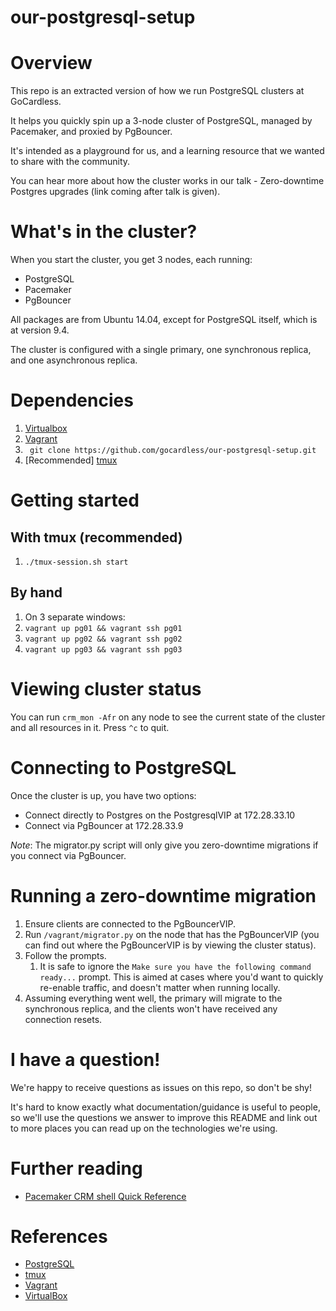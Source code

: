 our-postgresql-setup
====================

# Overview

This repo is an extracted version of how we run PostgreSQL clusters at GoCardless.

It helps you quickly spin up a 3-node cluster of PostgreSQL, managed by Pacemaker, and proxied by PgBouncer.

It's intended as a playground for us, and a learning resource that we wanted to share with the community.

You can hear more about how the cluster works in our talk - Zero-downtime Postgres upgrades (link coming after talk is given).

# What's in the cluster?

When you start the cluster, you get 3 nodes, each running:

  - PostgreSQL
  - Pacemaker
  - PgBouncer

All packages are from Ubuntu 14.04, except for PostgreSQL itself, which is at version 9.4.

The cluster is configured with a single primary, one synchronous replica, and one asynchronous replica.

# Dependencies
1. [Virtualbox](https://www.virtualbox.org/wiki/Downloads)
2. [Vagrant](http://www.vagrantup.com/downloads.html)
3. ` git clone https://github.com/gocardless/our-postgresql-setup.git`
4. [Recommended] [tmux](https://tmux.github.io)

# Getting started

## With tmux (recommended)
1.  `./tmux-session.sh start`

## By hand
1.  On 3 separate windows:
2.  `vagrant up pg01 && vagrant ssh pg01`
3.  `vagrant up pg02 && vagrant ssh pg02`
4.  `vagrant up pg03 && vagrant ssh pg03`

# Viewing cluster status

You can run `crm_mon -Afr` on any node to see the current state of the cluster and all resources in it. Press `^c` to quit.

# Connecting to PostgreSQL

Once the cluster is up, you have two options:

  - Connect directly to Postgres on the PostgresqlVIP at 172.28.33.10
  - Connect via PgBouncer at 172.28.33.9

*Note*: The migrator.py script will only give you zero-downtime migrations if you connect via PgBouncer.

# Running a zero-downtime migration

1. Ensure clients are connected to the PgBouncerVIP.
2. Run `/vagrant/migrator.py` on the node that has the PgBouncerVIP (you can find out where the PgBouncerVIP is by viewing the cluster status).
3. Follow the prompts.
    1. It is safe to ignore the `Make sure you have the following command ready...` prompt. This is aimed at cases where you'd want to quickly re-enable traffic, and doesn't matter when running locally.
4. Assuming everything went well, the primary will migrate to the synchronous replica, and the clients won't have received any connection resets.

# I have a question!

We're happy to receive questions as issues on this repo, so don't be shy!

It's hard to know exactly what documentation/guidance is useful to people, so we'll use the questions we answer to improve this README and link out to more places you can read up on the technologies we're using.

# Further reading
* [Pacemaker CRM shell Quick Reference](https://github.com/ClusterLabs/pacemaker/blob/master/doc/pcs-crmsh-quick-ref.md)

# References
* [PostgreSQL](https://www.postgresql.org)
* [tmux](https://tmux.github.io)
* [Vagrant](http://vagrantup.com)
* [VirtualBox](http://www.virtualbox.org)
